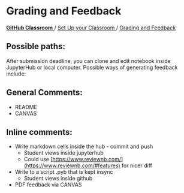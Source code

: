 # Grading and Feedback

[**GitHub Classroom** ](https://www.notion.so/c5c302e2-70ca-457c-b40c-9c6366c7c6b6) / [Set Up your Classroom ](https://www.notion.so/829e2e79-33c6-4a2d-833a-c4349d662367) / [Grading and Feedback](https://www.notion.so/25699134-5f61-4cff-9fbd-ea8281ba1c87)

## Possible paths:

After submission deadline, you can clone and edit notebook inside JupyterHub or local computer. Possible ways of generating feedback include:

## General Comments:

- README
- CANVAS

## Inline comments:

- Write markdown cells inside the hub - commit and push
    - Student views inside jupyterhub
    - Could use [https://www.reviewnb.com/](https://www.reviewnb.com/#features) for nicer diff
- Write to a script .pyb that is kept insync
    - Student views inside github
- PDF feedback via CANVAS